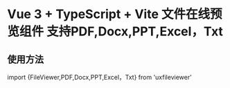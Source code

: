 <!--
 * @Descripttion: 
 * @version: 
 * @Author: houqiangxie
 * @Date: 2022-11-24 17:13:54
 * @LastEditors: houqiangxie
 * @LastEditTime: 2022-11-25 17:21:43
-->
# Vue 3 + TypeScript + Vite  文件在线预览组件 支持PDF,Docx,PPT,Excel，Txt
## 使用方法
import {FileViewer,PDF,Docx,PPT,Excel，Txt} from 'uxfileviewer'


 ## <FileViewer v-model:value="showModal.visible" name="11" url="/myResource/6360f0661934bf9dd65bb62d.pdf" />
 ## <PDf  url="/myResource/6360f0661934bf9dd65bb62d.pdf" />

